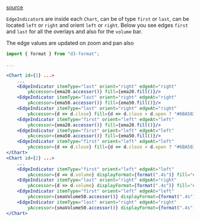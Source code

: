 [source](https://github.com/kossidts/react-stockcharts/blob/master/docs/lib/charts/CandleStickChartWithEdge.js)

<!-- , [codesandbox](https://codesandbox.io/s/github/rrag/react-stockcharts-examples2/tree/master/examples/CandleStickChartWithEdge) -->

`EdgeIndicator`s are inside each `Chart`, can be of type `first` or `last`, can be located `left` or `right` and
orient `left` or `right`. Below you see edges `first` and `last` for all the overlays and also for the `volume`
bar.

The edge values are updated on zoom and pan also

```jsx
import { format } from "d3-format";

...

<Chart id={1} ...>
	...
	<EdgeIndicator itemType="last" orient="right" edgeAt="right"
		yAccessor={ema20.accessor()} fill={ema20.fill()}/>
	<EdgeIndicator itemType="last" orient="right" edgeAt="right"
		yAccessor={ema50.accessor()} fill={ema50.fill()}/>
	<EdgeIndicator itemType="last" orient="right" edgeAt="right"
		yAccessor={d => d.close} fill={d => d.close > d.open ? "#6BA583" : "#FF0000"}/>
	<EdgeIndicator itemType="first" orient="left" edgeAt="left"
		yAccessor={ema20.accessor()} fill={ema20.fill()}/>
	<EdgeIndicator itemType="first" orient="left" edgeAt="left"
		yAccessor={ema50.accessor()} fill={ema50.fill()}/>
	<EdgeIndicator itemType="first" orient="left" edgeAt="left"
		yAccessor={d => d.close} fill={d => d.close > d.open ? "#6BA583" : "#FF0000"}/>
</Chart>
<Chart id={2} ...>
	...
	<EdgeIndicator itemType="first" orient="left" edgeAt="left"
		yAccessor={d => d.volume} displayFormat={format(".4s")} fill="#0F0F0F"/>
	<EdgeIndicator itemType="last" orient="right" edgeAt="right"
		yAccessor={d => d.volume} displayFormat={format(".4s")} fill="#0F0F0F"/>
	<EdgeIndicator itemType="first" orient="left" edgeAt="left"
		yAccessor={smaVolume50.accessor()} displayFormat={format(".4s")} fill={smaVolume50.fill()}/>
	<EdgeIndicator itemType="last" orient="right" edgeAt="right"
		yAccessor={smaVolume50.accessor()} displayFormat={format(".4s")} fill={smaVolume50.fill()}/>
</Chart>
```
